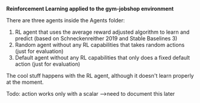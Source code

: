 **Reinforcement Learning applied to the gym-jobshop environment**

There are three agents inside the Agents folder:
1. RL agent that uses the average reward adjusted algorithm to learn and predict (based on Schneckenreither 2019 and Stable Baselines 3)
2. Random agent without any RL capabilities that takes random actions (just for evaluation)
3. Default agent without any RL capabilities that only does a fixed default action (just for evaluation)

The cool stuff happens with the RL agent, although it doesn't learn properly at the moment.


Todo:
action works only with a scalar -->need to document
this later 
